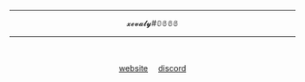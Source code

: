 <div align="center">
  <hr/>
  <p>𝔁𝓮𝓿𝓪𝓵𝔂#𝟘𝟞𝟞𝟞</p>
  <hr/>
  <p>&#917567<p/>
  <a href="https://die.ooo";  target="website">website<a/>　
  <a href="https://discord.gg/YPQapZ2bYq";  target="discord">discord<a/>　
</div>
